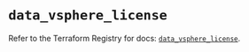 # `data_vsphere_license`

Refer to the Terraform Registry for docs: [`data_vsphere_license`](https://registry.terraform.io/providers/hashicorp/vsphere/2.9.3/docs/data-sources/license).
